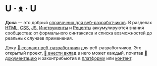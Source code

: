 # U · ᴥ · U

**Дока** — это добрый [справочник для веб-разработчиков](https://doka.guide). В разделах [HTML](https://doka.guide/html/), [CSS](https://doka.guide/css/), [JS](https://doka.guide/js/), [Инструменты](https://doka.guide/tools/) и [Рецепты](https://doka.guide/recipes/) аккумулируются знания сообщества: от формального синтаксиса и списка возможностей до реальных случаев применения.

Доку [💫 создают веб-разработчики](https://github.com/doka-guide/content/blob/main/pages/about/index.md) для веб-разработчиков. Это открытый проект, [🚀 внести вклад](https://github.com/doka-guide/content/blob/main/docs/contributing.md) в него может каждый, почитав [📄 документацию](https://github.com/doka-guide/content/tree/main/docs) и законтрибьютив в [платформу](https://github.com/doka-guide/platform) или [контент](https://github.com/doka-guide/content/).
